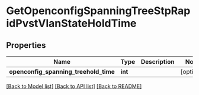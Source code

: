 # GetOpenconfigSpanningTreeStpRapidPvstVlanStateHoldTime

## Properties
Name | Type | Description | Notes
------------ | ------------- | ------------- | -------------
**openconfig_spanning_treehold_time** | **int** |  | [optional] 

[[Back to Model list]](../README.md#documentation-for-models) [[Back to API list]](../README.md#documentation-for-api-endpoints) [[Back to README]](../README.md)


